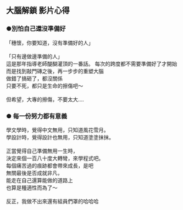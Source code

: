 ## 大腦解鎖 影片心得
### ●別怕自己還沒準備好

「穗懷，你要知道，沒有準備好的人」<br>
<br>
「只有邊做邊準備的人」<br>
這是那年指導老師醍醐灌頂的一番話。
每次的跨度都不需要準備好了才開始<br>
而是找到敲門磚之後，再一步步的重塑大腦<br>
做錯了搞砸了，都沒關係<br>
只要不死，都只是生命的擦傷吧～<br>
<br>
但希望，大專的擦傷，不要太大....<br>


### ● 每一份努力都有意義
學文學時，覺得中文無用，只知道風花雪月。<br>
學設計時，覺得設計也無用，只知道塗塗抹抹。<br>
<br>
正當覺得自己準備無用一生時，<br>
決定來個一百八十度大轉彎，來學程式吧。<br>
每個痛苦過的痕跡都會帶來成長，是吧<br>
無關最後是否成就非凡，<br>
能走在自己還算能做的道路上<br>
也算是種適性而為了～<br>
<br>
反正，我做不出來還有組員們罩的哈哈哈    




